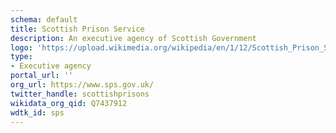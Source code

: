 ```yaml
---
schema: default
title: Scottish Prison Service
description: An executive agency of Scottish Government
logo: 'https://upload.wikimedia.org/wikipedia/en/1/12/Scottish_Prison_Service_logo.png'
type:
- Executive agency
portal_url: ''
org_url: https://www.sps.gov.uk/
twitter_handle: scottishprisons
wikidata_org_qid: Q7437912
wdtk_id: sps
---
```

